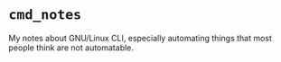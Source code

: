 # `cmd_notes`
My notes about GNU/Linux CLI,
especially automating things that most people think are not automatable.


